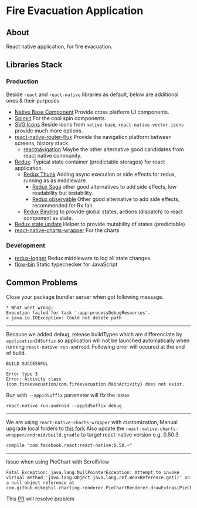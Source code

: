 # Fire Evacuation Application

## About

React native application, for fire evacuation.

## Libraries Stack

### Production

Beside `react` and `react-native` libraries as default, below are additional ones & their purposes

* [Native Base Component](https://nativebase.io/) Provide cross platform UI components.
* [Spinkit](https://github.com/maxs15/react-native-spinkit) For the cool spin components.
* [SVG Icons](https://github.com/oblador/react-native-vector-icons) Beside icons from `native-base`,
  `react-native-vector-icons` provide much more options.
* [react-native-router-flux](https://github.com/aksonov/react-native-router-flux) Provide the
  navigation platform between screens, history stack.
  * [reactnavigation](https://reactnavigation.org/) Maybe the other alternative good candidates from
    react native community.
* [Redux](https://redux.js.org/): Typical state container (predictable storages) for react
  application.
  * [Redux Thunk](https://github.com/gaearon/redux-thunk) Adding async execution or side effects for
    redux, running as as middleware.
    * [Redux Saga](https://github.com/redux-saga/redux-saga) other good alternatives to add side
      effects, low readability but testability.
    * [Redux observable](https://github.com/redux-observable/redux-observable) Other good
      alternative to add side effects, recommended for Rx fan.
  * [Redux Binding](https://github.com/reactjs/react-redux) to provide global states, actions
    (dispatch) to react component as state.
* [Redux state update](https://github.com/kolodny/immutability-helper) Helper to provide mutability
  of states (predictable)
* [react-native-charts-wrapper](https://github.com/wuxudong/react-native-charts-wrapper) For the
  charts

### Development

* [redux-logger](https://github.com/evgenyrodionov/redux-logger) Redux middleware to log all state
  changes.
* [flow-bin](https://github.com/facebook/flow) Static typechecker for JavaScript

## Common Problems

Close your package bundler server when got following message.

```
* What went wrong:
Execution failed for task ':app:processDebugResources'.
> java.io.IOException: Could not delete path
```

---

Because we added debug, release buildTypes which are differenciate by `applicationIdSuffix` so
application will not be launched automatically when running `react-native run-android`. Following
error will occured at the end of build.

```
BUILD SUCCESSFUL
...
Error type 3
Error: Activity class {com.fireevacuation/com.fireevacuation.MainActivity} does not exist.
```

Run with `--appIdSuffix` parameter will fix the issue.

```
react-native run-android --appIdSuffix debug
```

---

We are using `react-native-charts-wrapper` with customization, Manual upgrade local folders to
[this fork](https://github.com/justindannguyen/react-native-charts-wrapper) Also update the
`react-native-charts-wrapper/android/build.gradle` to target react-native version e.g. 0.50.3

```
compile "com.facebook.react:react-native:0.50.+"
```

---

Issue when using PieChart with ScrollView

```
Fatal Exception: java.lang.NullPointerException: Attempt to invoke virtual method 'java.lang.Object java.lang.ref.WeakReference.get()' on a null object reference at com.github.mikephil.charting.renderer.PieChartRenderer.drawExtras(PieChartRenderer.java:638)
```

This [PR](https://github.com/PhilJay/MPAndroidChart/pull/3603) will resolve problem
